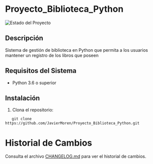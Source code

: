 # Proyecto_Biblioteca_Python
![Estado del Proyecto](https://img.shields.io/badge/estado-en%20desarrollo-yellow)

## Descripción
Sistema de gestión de biblioteca en Python que permita a los usuarios mantener un registro de los libros que poseen

## Requisitos del Sistema
- Python 3.6 o superior

## Instalación
1. Clona el repositorio:
```
   git clone https://github.com/JavierMoren/Proyecto_Biblioteca_Python.git
```
# Historial de Cambios
Consulta el archivo [CHANGELOG.md](CHANGELOG.md) para ver el historial de cambios.
